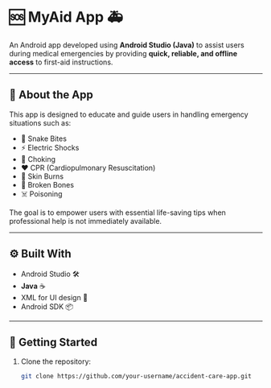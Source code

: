 # 🆘 MyAid App 🚑

An Android app developed using **Android Studio (Java)** to assist users during medical emergencies by providing **quick, reliable, and offline access** to first-aid instructions.

---

## 📱 About the App

This app is designed to educate and guide users in handling emergency situations such as:

- 🐍 Snake Bites  
- ⚡ Electric Shocks  
- 🚫 Choking  
- ❤️ CPR (Cardiopulmonary Resuscitation)  
- 🧴 Skin Burns  
- 🦴 Broken Bones  
- ☠️ Poisoning

The goal is to empower users with essential life-saving tips when professional help is not immediately available.

---

## ⚙️ Built With

- Android Studio 🛠️  
- **Java** ☕  
- XML for UI design 🎨  
- Android SDK 📦  

---

## 📲 Getting Started

1. Clone the repository:
   ```bash
   git clone https://github.com/your-username/accident-care-app.git
